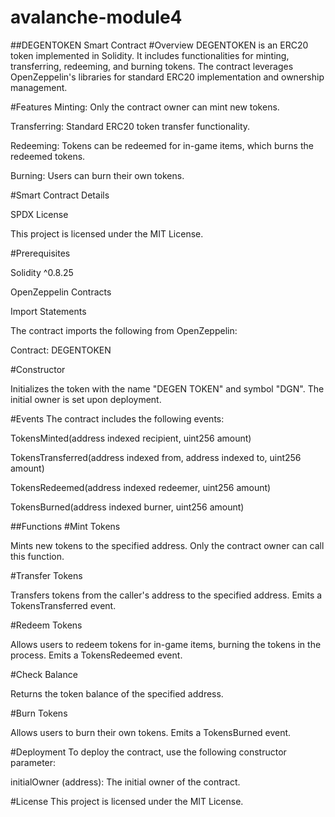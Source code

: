 # avalanche-module4


##DEGENTOKEN Smart Contract
#Overview
DEGENTOKEN is an ERC20 token implemented in Solidity. It includes functionalities for minting, transferring, redeeming, and burning tokens. The contract leverages OpenZeppelin's libraries for standard ERC20 implementation and ownership management.


#Features
Minting: Only the contract owner can mint new tokens.

Transferring: Standard ERC20 token transfer functionality.

Redeeming: Tokens can be redeemed for in-game items, which burns the redeemed tokens.

Burning: Users can burn their own tokens.


#Smart Contract Details

SPDX License

This project is licensed under the MIT License.


#Prerequisites

Solidity ^0.8.25

OpenZeppelin Contracts


Import Statements

The contract imports the following from OpenZeppelin:

Contract: DEGENTOKEN


#Constructor

Initializes the token with the name "DEGEN TOKEN" and symbol "DGN". The initial owner is set upon deployment.


#Events
The contract includes the following events:

TokensMinted(address indexed recipient, uint256 amount)

TokensTransferred(address indexed from, address indexed to, uint256 amount)

TokensRedeemed(address indexed redeemer, uint256 amount)

TokensBurned(address indexed burner, uint256 amount)




##Functions
#Mint Tokens

Mints new tokens to the specified address. Only the contract owner can call this function.


#Transfer Tokens

Transfers tokens from the caller's address to the specified address. Emits a TokensTransferred event.


#Redeem Tokens

Allows users to redeem tokens for in-game items, burning the tokens in the process. Emits a TokensRedeemed event.


#Check Balance

Returns the token balance of the specified address.


#Burn Tokens

Allows users to burn their own tokens. Emits a TokensBurned event.


#Deployment
To deploy the contract, use the following constructor parameter:


initialOwner (address): The initial owner of the contract.


#License
This project is licensed under the MIT License.

